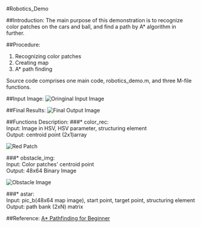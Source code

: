 #Robotics_Demo

##Introduction:
The main purpose of this demonstration is to recognize color patches on the cars and ball, and find a path by A* algorithm in further.

##Procedure:
1. Recognizing color patches  
2. Creating map  
3. A* path finding  

Source code comprises one main code, robotics_demo.m, and three M-file functions.

##Input Image:
![Oringinal Input Image](https://github.com/ChangYuHsuan/Robotics_Demo/blob/master/pictures/test.jpg)

##Final Results:
![Final Output Image](https://github.com/ChangYuHsuan/Robotics_Demo/blob/master/pictures/final_output.jpg)

##Functions Description:
###* color_rec:  
Input: Image in HSV, HSV parameter, structuring element  
Output: centroid point (2x1)array   

![Red Patch](https://github.com/ChangYuHsuan/Robotics_Demo/blob/master/pictures/red_patch.jpg)  

###* obstacle_img:  
Input: Color patches' centroid point  
Output: 48x64 Binary Image   

![Obstacle Image](https://github.com/ChangYuHsuan/Robotics_Demo/blob/master/pictures/obstacle_image.jpg)  

###* astar:  
Input: pic_b(48x64 map image), start point, target point, structuring element  
Output: path bank (2xN) matrix  

##Reference:
[A* Pathfinding for Beginner](http://www.policyalmanac.org/games/aStarTutorial.htm)

